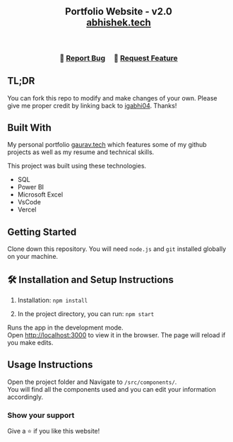 <h2 align="center">
  Portfolio Website - v2.0<br/>
  <a href="https://portfolioabhishek-psi.vercel.app/" target="_blank">abhishek.tech</a>
</h2>

<br/>

<center>

<!-- [![forthebadge](https://forthebadge.com/images/badges/built-with-love.svg)](https://forthebadge.com) &nbsp;
[![forthebadge](https://forthebadge.com/images/badges/made-with-javascript.svg)](https://forthebadge.com) &nbsp;
[![forthebadge](https://forthebadge.com/images/badges/open-source.svg)](https://forthebadge.com) &nbsp;
![GitHub Repo stars](https://img.shields.io/github/stars/gaurav1603/Portfolio?color=red&logo=github&style=for-the-badge) &nbsp;
![GitHub forks](https://img.shields.io/github/forks/gaurav1603/Portfolio?color=red&logo=github&style=for-the-badge) -->

</center>

<h3 align="center">
    🔹
    <a href="https://github.com/igabhi04/Portfolio/issues">Report Bug</a> &nbsp; &nbsp;
    🔹
    <a href="https://github.com/igabhi04/Portfolio/issues">Request Feature</a>
</h3>

## TL;DR

You can fork this repo to modify and make changes of your own. Please give me proper credit by linking back to [igabhi04](https://github.com/igabhi04/Portfolio). Thanks!

## Built With

My personal portfolio <a href="https://portfolioabhishek-psi.vercel.app/" target="_blank">gaurav.tech</a> which features some of my github projects as well as my resume and technical skills.<br/>

This project was built using these technologies.

- SQL
- Power BI
- Microsoft Excel
- VsCode
- Vercel

## Getting Started

Clone down this repository. You will need `node.js` and `git` installed globally on your machine.

## 🛠 Installation and Setup Instructions

1. Installation: `npm install`

2. In the project directory, you can run: `npm start`

Runs the app in the development mode.\
Open [http://localhost:3000](http://localhost:3000) to view it in the browser.
The page will reload if you make edits.

## Usage Instructions

Open the project folder and Navigate to `/src/components/`. <br/>
You will find all the components used and you can edit your information accordingly.

### Show your support

Give a ⭐ if you like this website!
